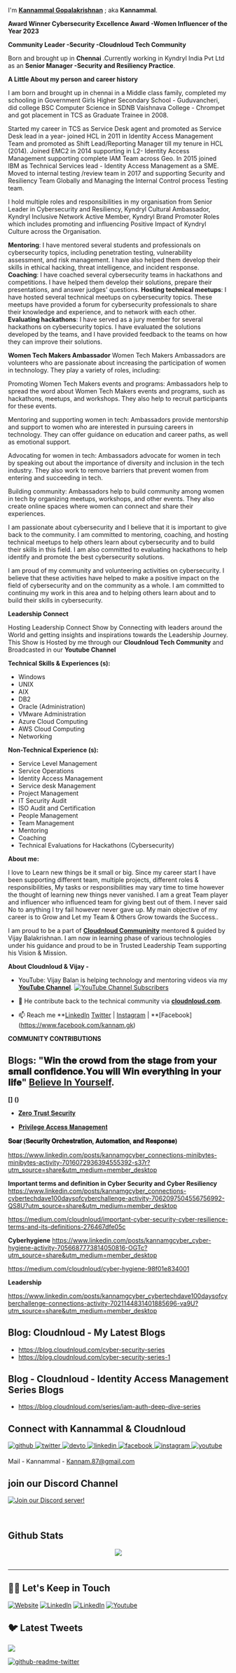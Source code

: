 I'm **[Kannammal Gopalakrishnan](https://www.linkedin.com/in/kannamgcyber)** ; aka **Kannammal**. 

**Award Winner Cybersecurity Excellence Award -Women Influencer of the Year 2023**

**Community Leader -Security -Cloudnloud Tech Community**

Born and brought up in **Chennai** .Currently working in Kyndryl India Pvt Ltd  as an **Senior Manager -Security and Resiliency Practice**.

**A Little About my person and career history**

I am born and brought up in chennai in a Middle class family, completed my schooling in Government Girls Higher Secondary School - Guduvancheri, did college BSC Computer Science in SDNB Vaishnava College - Chrompet and got placement in TCS as Graduate Trainee in 2008.

Started my career in TCS as Service Desk agent and promoted as Service Desk lead in a year- joined HCL in 2011 in Identity Access Management Team and promoted as Shift Lead/Reporting Manager till my tenure in HCL (2014). Joined EMC2 in 2014 supporting in L2- Identity Access Management supporting complete IAM Team across Geo.
In 2015 joined IBM as Technical Services lead - Identity Access Management as a SME. Moved to internal testing /review team in 2017 and supporting Security and Resiliency Team Globally and  Managing the Internal Control process Testing team.

I hold multiple roles and responsibilities in my organisation from Senior Leader in Cybersecurity and Resiliency, Kyndryl Cultural Ambassador, Kyndryl Inclusive Network Active Member, Kyndryl Brand Promoter Roles which includes promoting and influencing Positive Impact of Kyndryl Culture across the Organisation.

**Mentoring**: I have mentored several students and professionals on cybersecurity topics, including penetration testing, vulnerability assessment, and risk management. I have also helped them develop their skills in ethical hacking, threat intelligence, and incident response.
**Coaching**: I have coached several cybersecurity teams in hackathons and competitions. I have helped them develop their solutions, prepare their presentations, and answer judges' questions.
**Hosting technical meetups**: I have hosted several technical meetups on cybersecurity topics. These meetups have provided a forum for cybersecurity professionals to share their knowledge and experience, and to network with each other.
**Evaluating hackathons**: I have served as a jury member for several hackathons on cybersecurity topics. I have evaluated the solutions developed by the teams, and I have provided feedback to the teams on how they can improve their solutions.

**Women Tech Makers Ambassador**
Women Tech Makers Ambassadors are volunteers who are passionate about increasing the participation of women in technology. They play a variety of roles, including:

Promoting Women Tech Makers events and programs: Ambassadors help to spread the word about Women Tech Makers events and programs, such as hackathons, meetups, and workshops. They also help to recruit participants for these events.

Mentoring and supporting women in tech: Ambassadors provide mentorship and support to women who are interested in pursuing careers in technology. They can offer guidance on education and career paths, as well as emotional support.

Advocating for women in tech: Ambassadors advocate for women in tech by speaking out about the importance of diversity and inclusion in the tech industry. They also work to remove barriers that prevent women from entering and succeeding in tech.

Building community: Ambassadors help to build community among women in tech by organizing meetups, workshops, and other events. They also create online spaces where women can connect and share their experiences.

I am passionate about cybersecurity and I believe that it is important to give back to the community. I am committed to mentoring, coaching, and hosting technical meetups to help others learn about cybersecurity and to build their skills in this field. I am also committed to evaluating hackathons to help identify and promote the best cybersecurity solutions.

I am proud of my community and volunteering activities on cybersecurity. I believe that these activities have helped to make a positive impact on the field of cybersecurity and on the community as a whole. I am committed to continuing my work in this area and to helping others learn about and to build their skills in cybersecurity.

**Leadership Connect**

Hosting Leadership Connect Show by Connecting with leaders around the World and getting insights and inspirations towards the Leadership Journey. This Show is Hosted by me through our **Cloudnloud Tech Community** and Broadcasted in our **Youtube Channel**

**Technical Skills & Experiences (s):**

- Windows
- UNIX
- AIX
- DB2
- Oracle (Administration) 
- VMware Administration
- Azure Cloud Computing
- AWS Cloud Computing
- Networking

**Non-Technical Experience (s):** 

- Service Level Management
- Service Operations
- Identity Access Management
- Service desk Management
- Project Management
- IT Security Audit
- ISO Audit and Certification
- People Management
- Team Management
- Mentoring
- Coaching
- Technical Evaluations for Hackathons (Cybersecurity)

**About me:** 

I love to Learn new things be it small or big. Since my career start I have been supporting different team, multiple projects, different roles & responsibilities, My tasks or responsibilities may vary time to time however the thought of learning new things never vanished. I am a great Team player and influencer who influenced team for giving best out of them. I never said No to anything I try fail however never gave up. My main objective of my career is to Grow and Let my Team & Others Grow towards the Success..

I am proud to be a part of **[Cloudnloud Communinity](https://www.linkedin.com/company/cloudnloud/)** mentored & guided by Vijay Balakrishnan. I am now in learning phase of various technologies under his guidance and proud to be in Trusted Leadership Team supporting his Vision & Mission.


**About Cloudnloud & Vijay -**
- YouTube: Vijay Balan  is helping technology and mentoring videos via my **[YouTube Channel](https://www.youtube.com/c/CloudnLoud?sub_confirmation=1)**. [![YouTube Channel Subscribers](https://img.shields.io/youtube/channel/subscribers/UCLA_wrgCYV2R2ZHgk1xTCqg?label=Subscribe%20to%20YouTube%20Channel&style=social)](https://www.youtube.com/c/CloudnLoud?sub_confirmation=1)


- :newspaper: He contribute back to the technical community via **[cloudnloud.com](https://www.cloudnloud.com/)**.

- :mailbox: Reach me **[LinkedIn](https://www.linkedin.com/in/kannamgcyber/) [Twitter](https://twitter.com/kannammal.g1) | [Instagram](https://www.instagram.com/kannammalg) | **[Facebook] (https://www.facebook.com/kannam.gk)

**COMMUNITY CONTRIBUTIONS**


## Blogs: "𝐖𝐢𝐧 𝐭𝐡𝐞 𝐜𝐫𝐨𝐰𝐝 𝐟𝐫𝐨𝐦 𝐭𝐡𝐞 𝐬𝐭𝐚𝐠𝐞 𝐟𝐫𝐨𝐦 𝐲𝐨𝐮𝐫 𝐬𝐦𝐚𝐥𝐥 𝐜𝐨𝐧𝐟𝐢𝐝𝐞𝐧𝐜𝐞.𝐘𝐨𝐮 𝐰𝐢𝐥𝐥 𝐖𝐢𝐧 𝐞𝐯𝐞𝐫𝐲𝐭𝐡𝐢𝐧𝐠 𝐢𝐧 𝐲𝐨𝐮𝐫 𝐥𝐢𝐟𝐞" **[Believe In Yourself](https://blog.cloudnloud.com/)**.

**[]** **()**

- [𝐙𝐞𝐫𝐨 𝐓𝐫𝐮𝐬𝐭 𝐒𝐞𝐜𝐮𝐫𝐢𝐭𝐲](https://www.linkedin.com/posts/kannamgcyber_zero-trust-securityepisode-1-activity-7056305220611452928-hoFW?utm_source=share&utm_medium=member_desktop)
 
- [𝐏𝐫𝐢𝐯𝐢𝐥𝐞𝐠𝐞 𝐀𝐜𝐜𝐞𝐬𝐬 𝐌𝐚𝐧𝐚𝐠𝐞𝐦𝐞𝐧𝐭](https://www.linkedin.com/posts/kannamgcyber_gcp-privilege-access-management-activity-7062453919146258432-X20S?utm_source=share&utm_medium=member_desktop)




**𝐒𝐨𝐚𝐫 (𝐒𝐞𝐜𝐮𝐫𝐢𝐭𝐲 𝐎𝐫𝐜𝐡𝐞𝐬𝐭𝐫𝐚𝐭𝐢𝐨𝐧, 𝐀𝐮𝐭𝐨𝐦𝐚𝐭𝐢𝐨𝐧, 𝐚𝐧𝐝 𝐑𝐞𝐬𝐩𝐨𝐧𝐬𝐞)**

https://www.linkedin.com/posts/kannamgcyber_connections-minibytes-minibytes-activity-7016072936394555392-s37r?utm_source=share&utm_medium=member_desktop

**Important terms and definition in Cyber Security and Cyber Resiliency**
https://www.linkedin.com/posts/kannamgcyber_connections-cybertechdave100daysofcyberchallenge-activity-7062097504556756992-QS8U?utm_source=share&utm_medium=member_desktop

https://medium.com/cloudnloud/important-cyber-security-cyber-resilience-terms-and-its-definitions-276467dfe05c

**Cyberhygiene**
https://www.linkedin.com/posts/kannamgcyber_cyber-hygiene-activity-7056687773814050816-OGTc?utm_source=share&utm_medium=member_desktop

https://medium.com/cloudnloud/cyber-hygiene-98f01e834001

**Leadership**

https://www.linkedin.com/posts/kannamgcyber_cybertechdave100daysofcyberchallenge-connections-activity-7021144831401885696-va9U?utm_source=share&utm_medium=member_desktop

## Blog: Cloudnloud - My Latest Blogs

- https://blog.cloudnloud.com/cyber-security-series
- https://blog.cloudnloud.com/cyber-security-series-1

## Blog - Cloudnloud - Identity Access Management Series Blogs

- https://blog.cloudnloud.com/series/iam-auth-deep-dive-series

## Connect with Kannammal & Cloudnloud  
<a href="https://github.com/cloudnloud" target="_blank">
<img src=https://img.shields.io/badge/github-%2324292e.svg?&style=for-the-badge&logo=github&logoColor=white alt=github style="margin-bottom: 5px;" />
</a>
<a href="https://twitter.com/cloudnloud" target="_blank">
<img src=https://img.shields.io/badge/twitter-%2300acee.svg?&style=for-the-badge&logo=twitter&logoColor=white alt=twitter style="margin-bottom: 5px;" />
</a>
<a href="https://dev.to/kannammalg" target="_blank">
<img src=https://img.shields.io/badge/dev.to-%2308090A.svg?&style=for-the-badge&logo=dev.to&logoColor=white alt=devto style="margin-bottom: 5px;" />
</a>
<a href="https://linkedin.com/in/kannamgcyber" target="_blank">
<img src=https://img.shields.io/badge/linkedin-%231E77B5.svg?&style=for-the-badge&logo=linkedin&logoColor=white alt=linkedin style="margin-bottom: 5px;" />
</a>
<a href="https://www.facebook.com/kannam.gk" target="_blank">
<img src=https://img.shields.io/badge/facebook-%232E87FB.svg?&style=for-the-badge&logo=facebook&logoColor=white alt=facebook style="margin-bottom: 5px;" />
</a>
<a href="https://www.instagram.com/kannammalg/" target="_blank">
<img src=https://img.shields.io/badge/instagram-%23000000.svg?&style=for-the-badge&logo=instagram&logoColor=white alt=instagram style="margin-bottom: 5px;" />
</a>
<a href="https://www.youtube.com/user/cloudnloud" target="_blank">
<img src=https://img.shields.io/badge/youtube-%23EE4831.svg?&style=for-the-badge&logo=youtube&logoColor=white alt=youtube style="margin-bottom: 5px;" />
</a>  
  

Mail - Kannammal - Kannam.87@gmail.com
  
## join our Discord Channel

[![Join our Discord server!](https://invidget.switchblade.xyz/2FB8wDG)](https://discord.gg/vbjRQGVhuF)

<br/>  



## Github Stats  
<div align="center"><img src="https://github-readme-stats.vercel.app/api?username=bvijaycom&show_icons=true&count_private=true&hide_border=true" align="center" /></div>  

<br/>

---

## 🤝🏻 Let's Keep in Touch

<p align="left">
<a href="https://cloudnloud.com/"><img alt="Website" src="https://img.shields.io/badge/Website-cloudnloud.com-blue?style=flat-square&logo=google-chrome"></a>
<a href="https://linkedin.com/in/vijaystack"><img alt="LinkedIn" src="https://img.shields.io/badge/LinkedIn-vijayabalan-blue?style=flat-square&logo=linkedin"></a>
<a href="https://twitter.com/cloudnloud"><img alt="LinkedIn" src="https://img.shields.io/badge/Twitter-cloudnloud-blue?style=flat-square&logo=twitter"></a>
<a href="https://www.youtube.com/user/cloudnloud"><img alt="Youtube" src="https://img.shields.io/badge/youtube-cloudnloud-blue?style=flat-square&logo=youtube"></a>

## 🐦 Latest Tweets

[<img src="https://img.shields.io/badge/-Follow-blue?style=for-the-badge&logo=twitter&logoColor=white"/>](https://twitter.com/cloudnloud?ref_src=twsrc%5Etfw")

[![github-readme-twitter](https://github-readme-twitter.gazf.vercel.app/api?id=cloudnloud&layout=wide)](https://github.com/gazf/github-readme-twitter)



